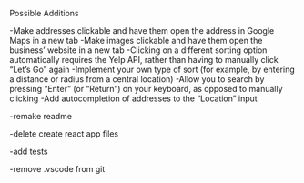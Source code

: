 Possible Additions

-Make addresses clickable and have them open the address in Google Maps in a new tab
-Make images clickable and have them open the business’ website in a new tab
-Clicking on a different sorting option automatically requires the Yelp API, rather than having to manually click “Let’s Go” again
-Implement your own type of sort (for example, by entering a distance or radius from a central location)
-Allow you to search by pressing “Enter” (or “Return”) on your keyboard, as opposed to manually clicking
-Add autocompletion of addresses to the “Location” input


-remake readme

-delete create react app files

-add tests

-remove .vscode from git